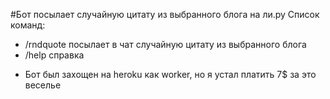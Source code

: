 #Бот посылает случайную цитату из выбранного блога на ли.ру
Список команд:
  - /rndquote посылает в чат случайную цитату из выбранного блога
  - /help справка

* Бот был захощен на heroku как worker, но я устал платить 7$ за это веселье

